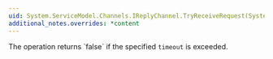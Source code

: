 ```yaml
---
uid: System.ServiceModel.Channels.IReplyChannel.TryReceiveRequest(System.TimeSpan,System.ServiceModel.Channels.RequestContext@)
additional_notes.overrides: *content
---
```


<p>The operation returns `false` if the specified <code>timeout</code> is exceeded.</p>



